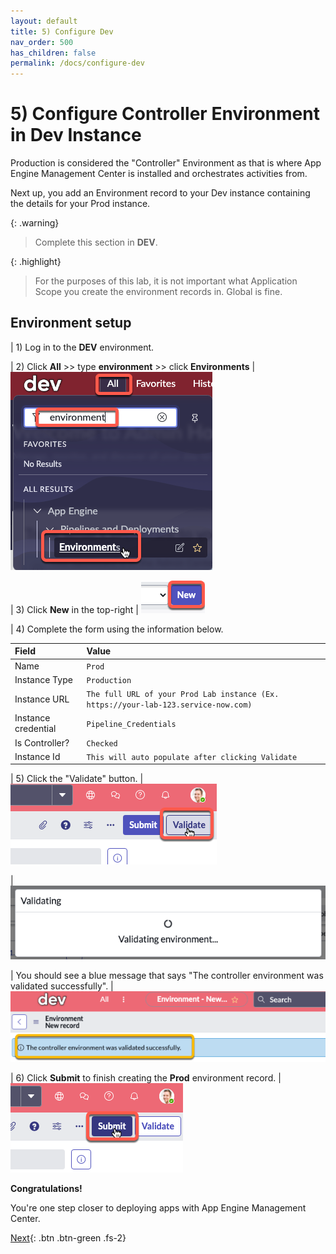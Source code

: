 ```yaml
---
layout: default
title: 5) Configure Dev 
nav_order: 500
has_children: false
permalink: /docs/configure-dev
---
```


# 5) Configure Controller Environment in Dev Instance

Production is considered the "Controller" Environment as that is where App Engine Management Center is installed and orchestrates activities from. 

Next up, you add an Environment record to your Dev instance containing the details for your Prod instance. 

{: .warning}
> Complete this section in **DEV**.

{: .highlight}
> For the purposes of this lab, it is not important what Application Scope you create the environment records in. Global is fine. 

## Environment setup

| 1) Log in to the **DEV** environment. 

| 2) Click **All** >> type **environment** >> click **Environments** 
| ![](../assets/images/2023-07-05-09-45-11.png)

| 3) Click **New** in the top-right
| ![](../assets/images/2023-06-30-15-19-10.png)

| 4) Complete the form using the information below. 

| Field | Value 
|:---|:---
| Name | ```Prod``` 
| Instance Type| ```Production``` 
| Instance URL | ```The full URL of your Prod Lab instance (Ex. https://your-lab-123.service-now.com)``` 
| Instance credential | ```Pipeline_Credentials``` 
| Is Controller? | ```Checked``` 
| Instance Id | ```This will auto populate after clicking Validate```

| 5) Click the "Validate" button.
| ![](../assets/images/2023-07-11-16-01-35.png)

| ![](../assets/images/2023-07-05-13-56-23.png)

| You should see a blue message that says "The controller environment was validated successfully". 
| ![](../assets/images/2023-07-11-15-58-48.png)

| 6) Click **Submit** to finish creating the **Prod** environment record.
| ![](../assets/images/2023-07-11-15-59-53.png)

**Congratulations!**

You're one step closer to deploying apps with App Engine Management Center. 

[Next](/lab-aemc-utah/docs/configure-app-intake){: .btn .btn-green .fs-2}